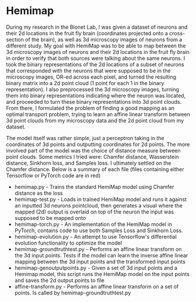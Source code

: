 # Hemimap

During my research in the Bionet Lab, I was given a dataset of neurons and their 2d locations in the fruit fly brain (coordinates projected onto a cross-section of the brain), as well as 3d microscopy images of neurons from a different study. My goal with HemiMap was to be able to map between the 3d microscopy images of neurons and their 2d locations in the fruit fly brain in order to verify that both sources were talking about the same neurons. I took the binary representations of the 2d locations of a subset of neurons that corresponded with the neurons that were supposed to be in the microscopy images, OR-ed across each pixel, and turned the resulting binary matrix into a 2d point cloud (1 point for each 1 in the binary representation). I also preprocessed the 3d microscopy images, turning them into binary representations indicating where the neuron was located, and proceeded to turn these binary representations into 3d point clouds. From there, I formulated the problem of finding a good mapping as an optimal transport problem, trying to learn an affine linear transform between 3d point clouds from my microscopy data and the 2d point cloud from my dataset.

The model itself was rather simple, just a perceptron taking in the coordinates of 3d points and outputting coordinates for 2d points. The more involved part of the model was the choice of distance measure between point clouds. Some metrics I tried were: Chamfer distance, Wasserstein distance, Sinkhorn loss, and Samples loss. I ultimately settled on the Chamfer distance. Below is a summary of each file (files containing either Tensorflow or PyTorch code are in red)
- hemimap.py - Trains the standard HemiMap model using Chamfer distance as the loss
- hemimap-test.py - Loads in trained HemiMap model and runs it against an inputted 3d neurons pointcloud, then generates a visual where the mapped (2d) output is overlaid on top of the neuron the input was supposed to be mapped onto
- hemimap-torch.py - An implementation of the HemiMap model in PyTorch, contains code to use both Samples Loss and Sinkhorn Loss.
- hemimap-evolution.py - An attempt to use Tensorflow's differential evolution functionality to optimize the model
- hemimap-groundtruthtest.py - Performs an affine linear transform on the 3d input points. Tests if the model can learn the inverse affine linear mapping between the 3d input points and the transformed input points 
- hemimap-genoutputpoints.py - Given a set of 3d input points and a Hemimap model, this script runs the HemiMap model on the input points and saves the 2d output points to file
- affine-transform.py - Performs an affine linear transform on a set of points. Is called by hemimap-groundtruthtest.py
